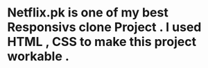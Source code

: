# Netflix.pk is one of my best Responsivs clone Project . I used HTML , CSS to make this project workable .